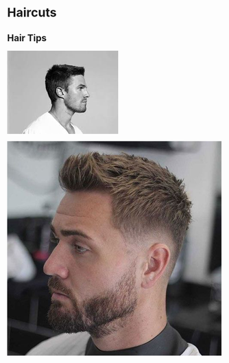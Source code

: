 # Haircuts

## Hair Tips



![](<../.gitbook/assets/image (1) (2).png>)

![](<../.gitbook/assets/image (3).png>)
